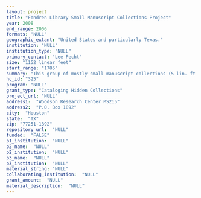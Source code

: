 ```yaml
--- 
layout: project 
title: "Fondren Library Small Manuscript Collections Project"
year: 2008
end_range: 2006
formats: "NULL"
geographic_extant: "United States and particularly Texas."
institution: "NULL"
institution_type: "NULL"
primary_contact: "Lee Pecht"
size: "1152 linear feet"
start_range: "1785"
summary: "This group of mostly small manuscript collections (5 lin. ft. or smaller) covers the range of subjects specialties at the Fondren Library: U.S. Civil War; Texas immigration, entrepreneurship, philanthropy, politics, urban planning, arts and architecture; student life and higher education. Dates broadly include 19th-20th century. The project includes 171 collections, 99 of which are unprocessed with no preliminary finding aid, and 72 of which do have preliminary finding aids but which are not currently accessible by scholars. Highlights from this group of small manuscript collections include Albert Campbell's U.S. Civil War diary; Charles D. Stuart travel journal, 1832; Reinermann family German immigration papers, 1841-1917; Dressel and Speiss families German immigration papers, 1785-1914; Michael Berryhill public transportation research, 1980s-1990s; Friedland research on murder of William M. Rice. Examples of the larger collections include Rice Prof. Keith Hamm's state legislature research materials, a fascinating look at U.S. politics during the late 20th century; literary papers of novelist and playwright David Westheimer (author of My Sweet Charlie, a novel about racial tensions in the 1960s); South Main Center Association's urban planning records; records of Arthur Jones, architect of many Houston civic and education landmarks; Eisenlohr letters of student life, 1915-21; academic records of pioneering computer scientist at Rice, Dr. Ken Kennedy, 1960s-2000's."
hc_id: "325"
program: "NULL"
grant_type: "Cataloging Hidden Collections"
project_url: "NULL"
address1:  "Woodson Research Center MS215"
address2:  "P.O. Box 1892"
city:  "Houston"
state:  "TX"
zip: "77251-1892"
repository_url:  "NULL"
funded:  "FALSE"
p1_institution:  "NULL"
p2_name:  "NULL"
p2_institution:  "NULL"
p3_name:  "NULL"
p3_institution:  "NULL"
material_string: "NULL"
collaborating_institution:  "NULL"
grant_amount:  "NULL"
material_description:  "NULL"
---
```


